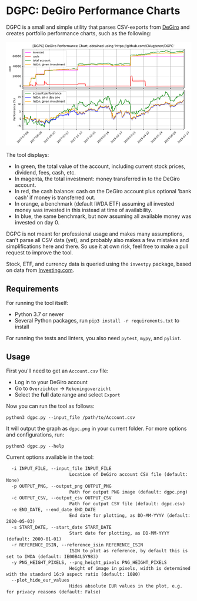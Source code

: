 # DGPC: DeGiro Performance Charts

DGPC is a small and simple utility that parses CSV-exports from [DeGiro](degiro.nl) and creates portfolio performance charts, such as the following:

![Example DGPC output graph](doc/example_graph.png)

The tool displays:
* In green, the total value of the account, including current stock prices, dividend, fees, cash, etc.
* In magenta, the total investment: money transferred in to the DeGiro account.
* In red, the cash balance: cash on the DeGiro account plus optional 'bank cash' if money is transferred out.
* In orange, a benchmark (default IWDA ETF) assuming all invested money was invested in this instead at time of availability.
* In blue, the same benchmark, but now assuming all available money was invested on day 0.

DGPC is not meant for professional usage and makes many assumptions, can't parse all CSV data (yet), and probably also makes a few mistakes and simplifications here and there. So use it at own risk, feel free to make a pull request to improve the tool.

Stock, ETF, and currency data is queried using the `investpy` package, based on data from [Investing.com](investing.com).

## Requirements

For running the tool itself:
* Python 3.7 or newer
* Several Python packages, run `pip3 install -r requirements.txt` to install

For running the tests and linters, you also need `pytest`, `mypy`, and `pylint`.

## Usage

First you'll need to get an `Account.csv` file:
* Log in to your DeGiro account
* Go to `Overzichten` -> `Rekeningoverzicht`
* Select the **full** date range and select `Export`

Now you can run the tool as follows:

    python3 dgpc.py --input_file /path/to/Account.csv

It will output the graph as `dgpc.png` in your current folder. For more options and configurations, run:

    python3 dgpc.py --help

Current options available in the tool:

      -i INPUT_FILE, --input_file INPUT_FILE
                            Location of DeGiro account CSV file (default: None)
      -p OUTPUT_PNG, --output_png OUTPUT_PNG
                            Path for output PNG image (default: dgpc.png)
      -c OUTPUT_CSV, --output_csv OUTPUT_CSV
                            Path for output CSV file (default: dgpc.csv)
      -e END_DATE, --end_date END_DATE
                            End date for plotting, as DD-MM-YYYY (default: 2020-05-03)
      -s START_DATE, --start_date START_DATE
                            Start date for plotting, as DD-MM-YYYY (default: 2000-01-01)
      -r REFERENCE_ISIN, --reference_isin REFERENCE_ISIN
                            ISIN to plot as reference, by default this is set to IWDA (default: IE00B4L5Y983)
      -y PNG_HEIGHT_PIXELS, --png_height_pixels PNG_HEIGHT_PIXELS
                            Height of image in pixels, width is determined with the standard 16:9 aspect ratio (default: 1080)
      --plot_hide_eur_values
                            Hides absolute EUR values in the plot, e.g. for privacy reasons (default: False)
